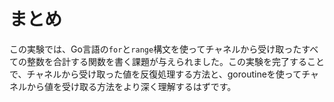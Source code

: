 # まとめ

この実験では、Go言語の`for`と`range`構文を使ってチャネルから受け取ったすべての整数を合計する関数を書く課題が与えられました。この実験を完了することで、チャネルから受け取った値を反復処理する方法と、goroutineを使ってチャネルから値を受け取る方法をより深く理解するはずです。
